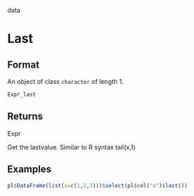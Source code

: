 data

# Last

## Format

An object of class `character` of length 1.

```r
Expr_last
```

## Returns

Expr

Get the lastvalue. Similar to R syntax tail(x,1)

## Examples

```r
pl$DataFrame(list(x=c(1,2,3)))$select(pl$col("x")$last())
```